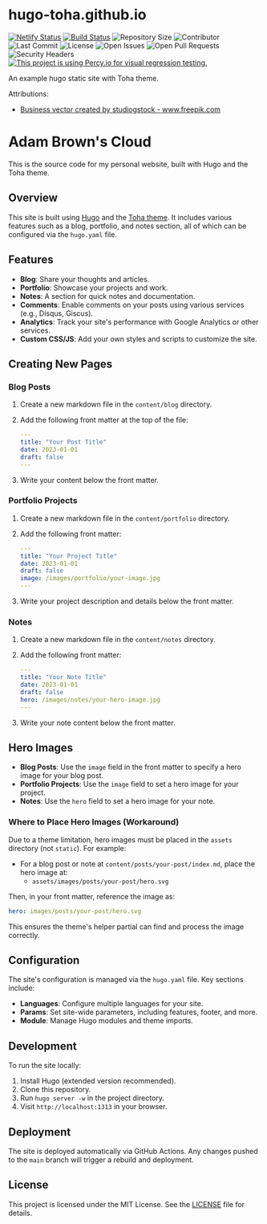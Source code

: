 # hugo-toha.github.io

[![Netlify Status](https://api.netlify.com/api/v1/badges/b1b93b02-f278-440b-ae1b-304e9f4c4ab5/deploy-status)](https://app.netlify.com/sites/toha/deploys) [![Build Status](https://img.shields.io/endpoint.svg?url=https%3A%2F%2Factions-badge.atrox.dev%2Fhugo-toha%2Fhugo-toha.github.io%2Fbadge%3Fref%3Dmain&style=flat)](https://actions-badge.atrox.dev/hugo-toha/hugo-toha.github.io/goto?ref=main) ![Repository Size](https://img.shields.io/github/repo-size/hugo-toha/hugo-toha.github.io) ![Contributor](https://img.shields.io/github/contributors/hugo-toha/hugo-toha.github.io) ![Last Commit](https://img.shields.io/github/last-commit/hugo-toha/hugo-toha.github.io) ![License](https://img.shields.io/github/license/hugo-toha/hugo-toha.github.io) ![Open Issues](https://img.shields.io/github/issues/hugo-toha/hugo-toha.github.io?color=important) ![Open Pull Requests](https://img.shields.io/github/issues-pr/hugo-toha/hugo-toha.github.io?color=yellowgreen) ![Security Headers](https://img.shields.io/security-headers?url=https%3A%2F%2Fhugo-toha.github.io%2F) [![This project is using Percy.io for visual regression testing.](https://percy.io/static/images/percy-badge.svg)](https://percy.io/b7cb60ab/hugo-toha.github.io)

An example hugo static site with Toha theme.

Attributions:
- <a href='https://www.freepik.com/vectors/business'>Business vector created by studiogstock - www.freepik.com</a>

# Adam Brown's Cloud

This is the source code for my personal website, built with Hugo and the Toha theme.

## Overview

This site is built using [Hugo](https://gohugo.io/) and the [Toha theme](https://github.com/hugo-toha/toha). It includes various features such as a blog, portfolio, and notes section, all of which can be configured via the `hugo.yaml` file.

## Features

- **Blog**: Share your thoughts and articles.
- **Portfolio**: Showcase your projects and work.
- **Notes**: A section for quick notes and documentation.
- **Comments**: Enable comments on your posts using various services (e.g., Disqus, Giscus).
- **Analytics**: Track your site's performance with Google Analytics or other services.
- **Custom CSS/JS**: Add your own styles and scripts to customize the site.

## Creating New Pages

### Blog Posts

1. Create a new markdown file in the `content/blog` directory.
2. Add the following front matter at the top of the file:

   ```yaml
   ---
   title: "Your Post Title"
   date: 2023-01-01
   draft: false
   ---
   ```

3. Write your content below the front matter.

### Portfolio Projects

1. Create a new markdown file in the `content/portfolio` directory.
2. Add the following front matter:

   ```yaml
   ---
   title: "Your Project Title"
   date: 2023-01-01
   draft: false
   image: /images/portfolio/your-image.jpg
   ---
   ```

3. Write your project description and details below the front matter.

### Notes

1. Create a new markdown file in the `content/notes` directory.
2. Add the following front matter:

   ```yaml
   ---
   title: "Your Note Title"
   date: 2023-01-01
   draft: false
   hero: /images/notes/your-hero-image.jpg
   ---
   ```

3. Write your note content below the front matter.

## Hero Images

- **Blog Posts**: Use the `image` field in the front matter to specify a hero image for your blog post.
- **Portfolio Projects**: Use the `image` field to set a hero image for your project.
- **Notes**: Use the `hero` field to set a hero image for your note.

### Where to Place Hero Images (Workaround)

Due to a theme limitation, hero images must be placed in the `assets` directory (not `static`). For example:

- For a blog post or note at `content/posts/your-post/index.md`, place the hero image at:
  - `assets/images/posts/your-post/hero.svg`

Then, in your front matter, reference the image as:

```yaml
hero: images/posts/your-post/hero.svg
```

This ensures the theme's helper partial can find and process the image correctly.

## Configuration

The site's configuration is managed via the `hugo.yaml` file. Key sections include:

- **Languages**: Configure multiple languages for your site.
- **Params**: Set site-wide parameters, including features, footer, and more.
- **Module**: Manage Hugo modules and theme imports.

## Development

To run the site locally:

1. Install Hugo (extended version recommended).
2. Clone this repository.
3. Run `hugo server -w` in the project directory.
4. Visit `http://localhost:1313` in your browser.

## Deployment

The site is deployed automatically via GitHub Actions. Any changes pushed to the `main` branch will trigger a rebuild and deployment.

## License

This project is licensed under the MIT License. See the [LICENSE](LICENSE) file for details.
